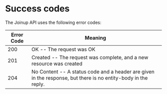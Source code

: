 # Success codes

The Joinup API uses the following error codes:


Error Code | Meaning
---------- | -------
200 | OK -- The request was OK
201 | Created -- The request was complete, and a new resource was created
204 | No Content -- A status code and a header are given in the response, but there is no entity-body in the reply.

